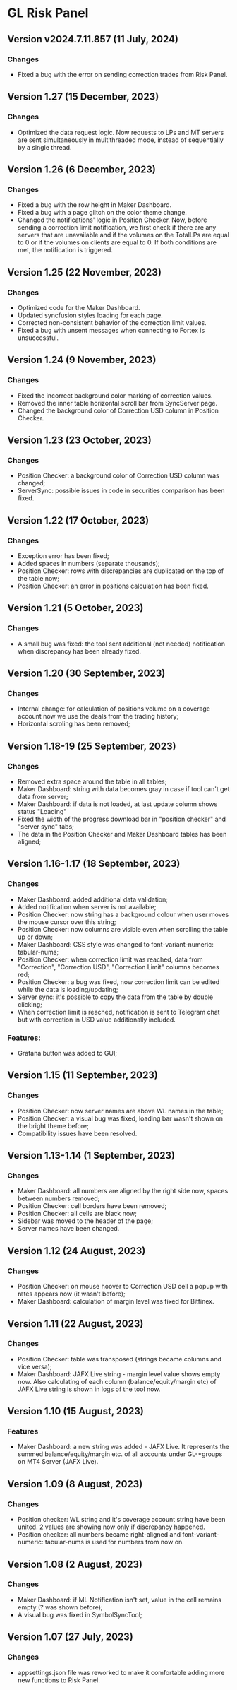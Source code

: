 # GL Risk Panel

## Version v2024.7.11.857 (11 July, 2024)
### Changes
* Fixed a bug with the error on sending correction trades from Risk Panel.

## Version 1.27 (15 December, 2023)
### Changes
* Optimized the data request logic. Now requests to LPs and MT servers are sent simultaneously in multithreaded mode, instead of sequentially by a single thread.

## Version 1.26 (6 December, 2023)
### Changes
* Fixed a bug with the row height in Maker Dashboard.
* Fixed a bug with a page glitch on the color theme change.
* Changed the notifications' logic in Position Checker. Now, before sending a correction limit notification, we first check if there are any servers that are unavailable and if the volumes on the TotalLPs are equal to 0 or if the volumes on clients are equal to 0. If both conditions are met, the notification is triggered.

## Version 1.25 (22 November, 2023)
### Changes
* Optimized code for the Maker Dashboard.
* Updated syncfusion styles loading for each page.
* Corrected non-consistent behavior of the correction limit values.
* Fixed a bug with unsent messages when connecting to Fortex is unsuccessful.

## Version 1.24 (9 November, 2023)
### Changes
* Fixed the incorrect background color marking of correction values.
* Removed the inner table horizontal scroll bar from SyncServer page.
* Changed the background color of Correction USD column in Position Checker.

## Version 1.23 (23 October, 2023)
### Changes
* Position Checker: a background color of Correction USD column was changed;
* ServerSync: possible issues in code in securities comparison has been fixed.

## Version 1.22 (17 October, 2023)
### Changes
* Exception error has been fixed;
* Added spaces in numbers (separate thousands);
* Position Checker: rows with discrepancies are duplicated on the top of the table now;
* Position Checker: an error in positions calculation has been fixed.

## Version 1.21 (5 October, 2023)
### Changes
* A small bug was fixed: the tool sent additional (not needed) notification when discrepancy has been already fixed.


## Version 1.20 (30 September, 2023)
### Changes
* Internal change: for calculation of positions volume on a coverage account now we use the deals from the trading history;
* Horizontal scroling has been removed;


## Version 1.18-19 (25 September, 2023)
### Changes
* Removed extra space around the table in all tables;
* Maker Dashboard: string with data becomes gray in case if tool can't get data from server;
* Maker Dashboard: if data is not loaded, at last update column shows status "Loading"
* Fixed the width of the progress download bar in "position checker" and "server sync" tabs;
* The data in the Position Checker and Maker Dashboard tables has been aligned;


## Version 1.16-1.17 (18 September, 2023)
### Changes
* Maker Dashboard: added additional data validation;
* Added notification when server is not available;
* Position Checker: now string has a background colour when user moves the mouse cursor over this string;
* Position Checker: now columns are visible even when scrolling the table up or down;
* Maker Dashboard: CSS style was changed to font-variant-numeric: tabular-nums;
* Position Checker: when correction limit was reached, data from "Correction", "Correction USD", "Correction Limit" columns becomes red;
* Position Checker: a bug was fixed, now correction limit can be edited while the data is loading/updating;
* Server sync: it's possible to copy the data from the table by double clicking;
* When correction limit is reached, notification is sent to Telegram chat but with correction in USD value additionally included.
  
### Features:
* Grafana button was added to GUI;


## Version 1.15 (11 September, 2023)
### Changes
* Position Checker: now server names are above WL names in the table;
* Position Checker: a visual bug was fixed, loading bar wasn't shown on the bright theme before;
* Compatibility issues have been resolved.


## Version 1.13-1.14 (1 September, 2023)
### Changes
* Maker Dashboard: all numbers are aligned by the right side now, spaces between numbers removed;
* Position Checker: cell borders have been removed;
* Position Checker: all cells are black now;
* Sidebar was moved to the header of the page;
* Server names have been changed.


## Version 1.12 (24 August, 2023)
### Changes
* Position Checker: on mouse hoover to Correction USD cell a popup with rates appears now (it wasn't before);
* Maker Dashboard: calculation of margin level was fixed for Bitfinex.


## Version 1.11 (22 August, 2023)
### Changes
* Position Checker: table was transposed (strings became columns and vice versa);
* Maker Dashboard: JAFX Live string - margin level value shows empty now. Also calculating of each column (balance/equity/margin etc) of JAFX Live string is shown in logs of the tool now.
  

## Version 1.10 (15 August, 2023)
### Features
* Maker Dashboard: a new string was added - JAFX Live. It represents the summed balance/equity/margin etc. of all accounts under GL-*groups on MT4 Server (JAFX Live).


## Version 1.09 (8 August, 2023)
### Changes
* Position checker: WL string and it's coverage account string have been united. 2 values are showing now only if discrepancy happened.
* Position checker: all numbers became right-aligned and font-variant-numeric: tabular-nums is used for numbers from now on.


## Version 1.08 (2 August, 2023)
### Changes
* Maker Dashboard: if ML Notification isn't set, value in the cell remains empty (? was shown before);
* A visual bug was fixed in SymbolSyncTool;


## Version 1.07 (27 July, 2023)
### Changes
* appsettings.json file was reworked to make it comfortable adding more new functions to Risk Panel.

  

